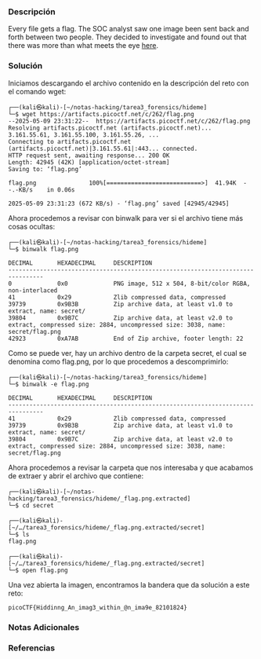 ### Descripción
Every file gets a flag. 
The SOC analyst saw one image been sent back and forth between two people. They decided to investigate and found out that there was more than what meets the eye [here](https://artifacts.picoctf.net/c/262/flag.png).
### Solución
Iniciamos descargando el archivo contenido en la descripción del reto con el comando wget:

```shell
┌──(kali㉿kali)-[~/notas-hacking/tarea3_forensics/hideme]
└─$ wget https://artifacts.picoctf.net/c/262/flag.png                        
--2025-05-09 23:31:22--  https://artifacts.picoctf.net/c/262/flag.png
Resolving artifacts.picoctf.net (artifacts.picoctf.net)... 3.161.55.61, 3.161.55.100, 3.161.55.26, ...
Connecting to artifacts.picoctf.net (artifacts.picoctf.net)|3.161.55.61|:443... connected.
HTTP request sent, awaiting response... 200 OK
Length: 42945 (42K) [application/octet-stream]
Saving to: ‘flag.png’

flag.png               100%[===========================>]  41.94K  --.-KB/s    in 0.06s   

2025-05-09 23:31:23 (672 KB/s) - ‘flag.png’ saved [42945/42945]
```

Ahora procedemos a revisar con binwalk para ver si el archivo tiene más cosas ocultas:

```shell
┌──(kali㉿kali)-[~/notas-hacking/tarea3_forensics/hideme]
└─$ binwalk flag.png  

DECIMAL       HEXADECIMAL     DESCRIPTION
--------------------------------------------------------------------------------
0             0x0             PNG image, 512 x 504, 8-bit/color RGBA, non-interlaced
41            0x29            Zlib compressed data, compressed
39739         0x9B3B          Zip archive data, at least v1.0 to extract, name: secret/
39804         0x9B7C          Zip archive data, at least v2.0 to extract, compressed size: 2884, uncompressed size: 3038, name: secret/flag.png
42923         0xA7AB          End of Zip archive, footer length: 22
```

Como se puede ver, hay un archivo dentro de la carpeta secret, el cual se denomina como flag.png, por lo que procedemos a descomprimirlo:

```shell
┌──(kali㉿kali)-[~/notas-hacking/tarea3_forensics/hideme]
└─$ binwalk -e flag.png 

DECIMAL       HEXADECIMAL     DESCRIPTION
--------------------------------------------------------------------------------
41            0x29            Zlib compressed data, compressed
39739         0x9B3B          Zip archive data, at least v1.0 to extract, name: secret/
39804         0x9B7C          Zip archive data, at least v2.0 to extract, compressed size: 2884, uncompressed size: 3038, name: secret/flag.png
```

Ahora procedemos a revisar la carpeta que nos interesaba y que acabamos de extraer y abrir el archivo que contiene:

```shell
┌──(kali㉿kali)-[~/notas-hacking/tarea3_forensics/hideme/_flag.png.extracted]
└─$ cd secret              

┌──(kali㉿kali)-[~/…/tarea3_forensics/hideme/_flag.png.extracted/secret]
└─$ ls
flag.png

┌──(kali㉿kali)-[~/…/tarea3_forensics/hideme/_flag.png.extracted/secret]
└─$ open flag.png
```

Una vez abierta la imagen, encontramos la bandera que da solución a este reto:

```
picoCTF{Hiddinng_An_imag3_within_@n_ima9e_82101824}
```
### Notas Adicionales

### Referencias